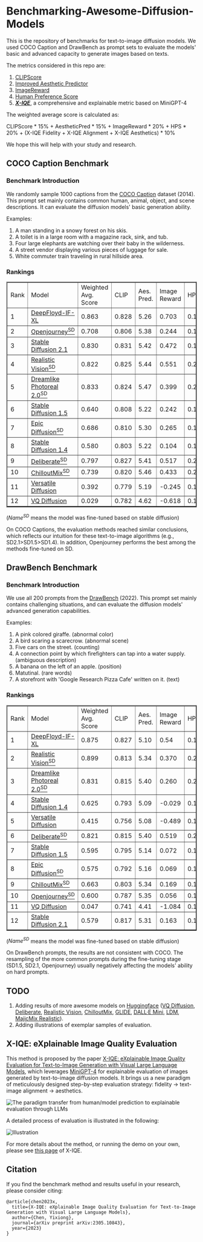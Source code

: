 # Benchmarking-Awesome-Diffusion-Models
This is the repository of benchmarks for text-to-image diffusion models. We used COCO Caption and DrawBench as prompt sets to evaluate the models' basic and advanced capacity to generate images based on texts. 

The metrics considered in this repo are: 
1) [CLIPScore](https://github.com/jmhessel/clipscore)
2) [Improved Aesthetic Predictor](https://github.com/christophschuhmann/improved-aesthetic-predictor)
3) [ImageReward](https://github.com/THUDM/ImageReward)
4) [Human Preference Score](https://tgxs002.github.io/align_sd_web/)
5) [***X-IQE***](https://arxiv.org/abs/2305.10843), a comprehensive and explainable metric based on MiniGPT-4

The weighted average score is calculated as: 

CLIPScore * 15% + AestheticPred * 15% + ImageReward * 20% + HPS * 20% + (X-IQE Fidelity + X-IQE Alignment + X-IQE Aesthetics) * 10%

We hope this will help with your study and research.

## COCO Caption Benchmark

### Benchmark Introduction
We randomly sample 1000 captions from the [COCO Caption](https://github.com/tylin/coco-caption) dataset (2014). This prompt set mainly contains common human, animal, object, and scene descriptions. It can evaluate the diffusion models' basic generation ability.

Examples:
1. A man standing in a snowy forest on his skis.
2. A toilet is in a large room with a magazine rack, sink, and tub.
3. Four large elephants are watching over their baby in the wilderness.
4. A street vendor displaying various pieces of luggage for sale.
5. White commuter train traveling in rural hillside area.


### Rankings
<table border="2" >
	<tr >
	<td rowspan="2">Rank</td>
	<td rowspan="2">Model</td>
	<td rowspan="2">Weighted Avg. Score</td>
	<td rowspan="2">CLIP</td>
	<td rowspan="2">Aes. Pred.</td>
	<td rowspan="2">Image Reward</td>
	<td rowspan="2">HPS</td>
	<td colspan="4">X-IQE</td>
	</tr>
	<tr >
	<td>Fidelity</td><td>Alignment</td><td>Aesthetics</td><th>Overall</th>
	</tr>
	<tr >
	<td>1</td>
	<td><a href="https://huggingface.co/DeepFloyd/IF-I-XL-v1.0">DeepFloyd-IF-XL</a></td>
		<td>0.863</td>
		<td>0.828</td>        
		<td>5.26</td>
		<td>0.703</td>
		<td>0.1994</td>
		<td>5.55</td>
		<td>3.52</td>
		<td>5.79</td>
		<td>14.86</td>
	</tr>
	<tr >
	<td>2</td>
	<td><a href="https://huggingface.co/prompthero/openjourney">Openjourney<sup>SD</sup></a></td>
		<td>0.708</td> 
		<td>0.806</td> 
		<td>5.38</td>
		<td>0.244</td>
		<td>0.1990</td>
		<td>5.44</td>
		<td>3.37</td>
		<td>5.96</td>
		<td>14.77</td>
	</tr>
	<tr >
	<td>3</td>
	<td><a href="https://huggingface.co/stabilityai/stable-diffusion-2-1">Stable Diffusion 2.1</a></td>
		<td>0.830</td>
		<td>0.831</td>
		<td>5.42</td>
		<td>0.472</td>
		<td>0.1988</td>
		<td>5.52</td>
		<td>3.45</td>
		<td>5.77</td>
		<td>14.74</td>
	</tr>
	<tr >
	<td>4</td>
	<td><a href="https://huggingface.co/SG161222/Realistic_Vision_V1.4">Realistic Vision<sup>SD</sup></a></td>
		<td>0.822</td>
		<td>0.825</td>
		<td>5.44</td>
		<td>0.551</td>
		<td>0.2023</td>
		<td>5.36</td>
		<td>3.39</td>
		<td>5.87</td>
		<td>14.62</td>
	</tr>
	<tr >
	<td>5</td>
	<td><a href="https://huggingface.co/dreamlike-art/dreamlike-photoreal-2.0">Dreamlike Photoreal 2.0<sup>SD</sup></a></td>
		<td>0.833</td>
		<td>0.824</td>
		<td>5.47</td>
		<td>0.399</td>
		<td>0.2021</td>
		<td>5.50</td>
		<td>3.33</td>
		<td>5.78</td>
		<td>14.61</td>
	</tr>
	<tr >
	<td>6</td>
	<td><a href="https://huggingface.co/runwayml/stable-diffusion-v1-5">Stable Diffusion 1.5</a></td>
		<td>0.640</td>
		<td>0.808</td>
		<td>5.22</td>
		<td>0.242</td>
		<td>0.1974</td>
		<td>5.48</td>
		<td>3.31</td>
		<td>5.79</td>
		<td>14.58</td>
	</tr>
	<tr >
	<td>7</td>
	<td><a href="https://huggingface.co/johnslegers/epic-diffusion">Epic Diffusion<sup>SD</sup></a></td>
		<td>0.686</td>
		<td>0.810</td>
		<td>5.30</td>
		<td>0.265</td>
		<td>0.1982</td>
		<td>5.54</td>
		<td>3.31</td>
		<td>5.71</td>
		<td>14.56</td>
	</tr>
	<tr >
	<td>8</td>
	<td><a href="https://huggingface.co/CompVis/stable-diffusion-v-1-4-original">Stable Diffusion 1.4</a></td>
		<td>0.580</td>
		<td>0.803</td>
		<td>5.22</td>
		<td>0.104</td>
		<td>0.1966</td>
		<td>5.47</td>
		<td>3.29</td>
		<td>5.76</td>
		<td>14.52</td>
	</tr>
	<tr >
	<td>9</td>
	<td><a href="https://huggingface.co/XpucT/Deliberate">Deliberate<sup>SD</sup></a></td>
		<td>0.797</td>
		<td>0.827</td>
		<td>5.41</td>
		<td>0.517</td>
		<td>0.2024</td>
		<td>5.35</td>
		<td>3.34</td>
		<td>5.81</td>
		<td>14.50</td>
	</tr>
	<tr >
	<td>10</td>
	<td><a href="https://huggingface.co/windwhinny/chilloutmix">ChilloutMix<sup>SD</sup></a></td>
		<td>0.739</td>
		<td>0.820</td>
		<td>5.46</td>
		<td>0.433</td>
		<td>0.2008</td>
		<td>5.40</td>
		<td>3.05</td>
		<td>5.87</td>
		<td>14.32</td>
	</tr>
	<tr >
	<td>11</td>
	<td><a href="https://huggingface.co/shi-labs/versatile-diffusion">Versatile Diffusion</a></td>
		<td>0.392</td>
		<td>0.779</td>
		<td>5.19</td>
		<td>-0.245</td>
		<td>0.1927</td>
		<td>5.59</td>
		<td>2.97</td>
		<td>5.72</td>
		<td>14.28</td>
	</tr>
	<tr >
	<td>12</td>
	<td><a href="https://huggingface.co/microsoft/vq-diffusion-ithq">VQ Diffusion</a></td>
		<td>0.029</td>
		<td>0.782</td>
		<td>4.62</td>
		<td>-0.618</td>
		<td>0.1889</td>
		<td>5.40</td>
		<td>2.83</td>
		<td>5.39</td>
		<td>13.62</td>
	</tr>
</table>

($Name^{SD}$ means the model was fine-tuned based on stable diffusion)

On COCO Captions, the evaluation methods reached similar conclusions, which reflects our intuition for these text-to-image algorithms (e.g., SD2.1>SD1.5>SD1.4). In addition, Openjourney performs the best among the methods fine-tuned on SD.


## DrawBench Benchmark

### Benchmark Introduction
We use all 200 prompts from the [DrawBench](https://docs.google.com/spreadsheets/d/1y7nAbmR4FREi6npB1u-Bo3GFdwdOPYJc617rBOxIRHY/edit#gid=0) (2022). This prompt set mainly contains challenging situations, and can evaluate the diffusion models' advanced generation capabilities.

Examples:
1. A pink colored giraffe. (abnormal color)
2. A bird scaring a scarecrow. (abnormal scene)
3. Five cars on the street. (counting)
4. A connection point by which firefighters can tap into a water supply. (ambiguous description)
5. A banana on the left of an apple. (position)
6. Matutinal. (rare words)
7. A storefront with 'Google Research Pizza Cafe' written on it. (text)


### Rankings
<table border="2" >
	<tr >
	<td rowspan="2">Rank</td>
	<td rowspan="2">Model</td>
	<td rowspan="2">Weighted Avg. Score</td>
	<td rowspan="2">CLIP</td>
	<td rowspan="2">Aes. Pred.</td>
	<td rowspan="2">Image Reward</td>
	<td rowspan="2">HPS</td>
	<td colspan="4">X-IQE</td>
	</tr>
	<tr >
	<td>Fidelity</td>
	<td>Alignment</td>
	<td>Aesthetics</td>
	<th>Overall</th>
	</tr>
	<tr >
	<td>1</td>
	<td><a href="https://huggingface.co/DeepFloyd/IF-I-XL-v1.0">DeepFloyd-IF-XL</a></td>
		<td>0.875</td> 
		<td>0.827</td> 
		<td>5.10</td>
		<td>0.54</td>
		<td>0.1977</td>
		<td>5.32</td>
		<td>2.96</td>
		<td>5.64</td>
		<td>13.92</td>
	</tr>
	<tr >
	<td>2</td>
	<td><a href="https://huggingface.co/SG161222/Realistic_Vision_V1.4">Realistic Vision<sup>SD</sup></a></td>
		<td>0.899</td>
		<td>0.813</td>
		<td>5.34</td>
		<td>0.370</td>
		<td>0.2009</td>
		<td>5.43</td>
		<td>2.79</td>
		<td>5.58</td>
		<td>13.80</td>
	</tr>
	<tr >
	<td>3</td>
	<td><a href="https://huggingface.co/dreamlike-art/dreamlike-photoreal-2.0">Dreamlike Photoreal 2.0<sup>SD</sup></a></td>
		<td>0.831</td>
		<td>0.815</td>
		<td>5.40</td>
		<td>0.260</td>
		<td>0.2000</td>
		<td>5.36</td>
		<td>2.80</td>
		<td>5.35</td>
		<td>13.51</td>
	</tr>
	<tr >
	<td>4</td>
	<td><a href="https://huggingface.co/CompVis/stable-diffusion-v-1-4-original">Stable Diffusion 1.4</a></td>
		<td>0.625</td>
		<td>0.793</td>
		<td>5.09</td>
		<td>-0.029</td>
		<td>0.1945</td>
		<td>5.32</td>
		<td>2.72</td>
		<td>5.40</td>
		<td>13.44</td>
	</tr>
	<tr >
	<td>5</td>
	<td><a href="https://huggingface.co/shi-labs/versatile-diffusion">Versatile Diffusion</a></td>
		<td>0.415</td>
		<td>0.756</td>
		<td>5.08</td>
		<td>-0.489</td>
		<td>0.1901</td>
		<td>5.31</td>
		<td>2.52</td>
		<td>5.42</td>
		<td>13.25</td>
	</tr>
	<tr >
	<td>6</td>
	<td><a href="https://huggingface.co/XpucT/Deliberate">Deliberate<sup>SD</sup></a></td>
		<td>0.821</td>
		<td>0.815</td>
		<td>5.40</td>
		<td>0.519</td>
		<td>0.2016</td>
		<td>5.21</td>
		<td>2.75</td>
		<td>5.28</td>
		<td>13.24</td>
	</tr>
	<tr >
	<td>7</td>
	<td><a href="https://huggingface.co/runwayml/stable-diffusion-v1-5">Stable Diffusion 1.5</a></td>
		<td>0.595</td>
		<td>0.795</td>
		<td>5.14</td>
		<td>0.072</td>
		<td>0.1954</td>
		<td>5.18</td>
		<td>2.61</td>
		<td>5.35</td>
		<td>13.14</td>
	</tr>
	<tr >
	<td>8</td>
	<td><a href="https://huggingface.co/johnslegers/epic-diffusion">Epic Diffusion<sup>SD</sup></a></td>
		<td>0.575</td>
		<td>0.792</td>
		<td>5.16</td>
		<td>0.069</td>
		<td>0.1951</td>
		<td>5.14</td>
		<td>2.63</td>
		<td>5.32</td>
		<td>13.09</td>
	</tr>
	<tr >
	<td>9</td>
	<td><a href="https://huggingface.co/windwhinny/chilloutmix">ChilloutMix<sup>SD</sup></a></td>
		<td>0.663</td>
		<td>0.803</td>
		<td>5.34</td>
		<td>0.169</td>
		<td>0.1987</td>
		<td>5.07</td>
		<td>2.60</td>
		<td>5.37</td>
		<td>13.04</td>
	</tr>
	<tr >
	<td>10</td>
	<td><a href="https://huggingface.co/prompthero/openjourney">Openjourney<sup>SD</sup></a></td>
		<td>0.600</td>
		<td>0.787</td>
		<td>5.35</td>
		<td>0.056</td>
		<td>0.1972</td>
		<td>5.14</td>
		<td>2.62</td>
		<td>5.21</td>
		<td>12.97</td>
	</tr>
	<tr >
	<td>11</td>
	<td><a href="https://huggingface.co/microsoft/vq-diffusion-ithq">VQ Diffusion</a></td>
		<td>0.047</td>
		<td>0.741</td>
		<td>4.41</td>
		<td>-1.084</td>
		<td>0.1856</td>
		<td>5.16</td>
		<td>2.35</td>
		<td>5.17</td>
		<td>12.68</td>
	</tr>
	<tr >
	<td>12</td>
	<td><a href="https://huggingface.co/stabilityai/stable-diffusion-2-1">Stable Diffusion 2.1</a></td>
		<td>0.579</td>
		<td>0.817</td>
		<td>5.31</td>
		<td>0.163</td>
		<td>0.1955</td>
		<td>5.10</td>
		<td>2.50</td>
		<td>5.04</td>
		<td>12.64</td>
</tr>

</table>

($Name^{SD}$ means the model was fine-tuned based on stable diffusion)

On DrawBench prompts, the results are not consistent with COCO. The resampling of the more common prompts during the fine-tuning stage (SD1.5, SD2.1, Openjourney) usually negatively affecting the models' ability on hard prompts.

## TODO

1. Adding results of more awesome models on [Huggingface](https://huggingface.co/models?library=diffusers&sort=downloads) ([VQ Diffusion](https://huggingface.co/microsoft/vq-diffusion-ithq), [Deliberate](https://huggingface.co/XpucT/Deliberate), [Realistic Vision](https://huggingface.co/SG161222/Realistic_Vision_V1.4), [ChilloutMix](https://huggingface.co/windwhinny/chilloutmix), [GLIDE](https://huggingface.co/fusing/glide-base), [DALL·E Mini](https://huggingface.co/kuprel/min-dalle), [LDM](https://huggingface.co/CompVis/ldm-text2im-large-256), [MajicMix Realistic](https://huggingface.co/stablediffusionapi/majicmixrealistic)).
2. Adding illustrations of exemplar samples of evaluation.


## X-IQE: eXplainable Image Quality Evaluation

This method is proposed by the paper [X-IQE: eXplainable Image Quality Evaluation for Text-to-Image Generation with Visual Large Language Models](https://arxiv.org/abs/2305.10843), which leverages [MiniGPT-4](https://github.com/Vision-CAIR/MiniGPT-4) for explainable evaluation of images generated by text-to-image diffusion models. It brings us a new paradigm of meticulously designed step-by-step evaluation strategy: fidelity -> text-image alignment -> aesthetics.

<object data="Fig/method.pdf" type="application/pdf" width="100%"> 
</object>

![The paradigm transfer from human/model prediction to explainable evaluation through LLMs](Figs/motivation.jpg "Paradigm")

A detailed process of evaluation is illustrated in the following:

![Illustration](Figs/method.jpg "Illustration")

For more details about the method, or running the demo on your own, please see [this page](/X-IQE/README.md) of X-IQE.

## Citation

If you find the benchmark method and results useful in your research, please consider citing:

    @article{chen2023x,
	  title={X-IQE: eXplainable Image Quality Evaluation for Text-to-Image Generation with Visual Large Language Models},
	  author={Chen, Yixiong},
	  journal={arXiv preprint arXiv:2305.10843},
	  year={2023}
	}






